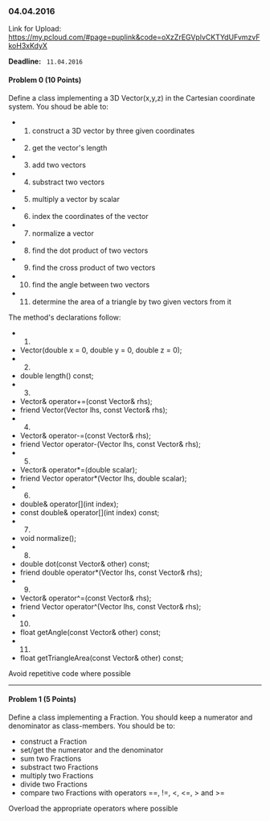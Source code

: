 ### 04.04.2016

Link for Upload: https://my.pcloud.com/#page=puplink&code=oXzZrEGVplvCKTYdUFvmzvFkoH3xKdyX

**Deadline:** ` 11.04.2016`

#### Problem 0 (10 Points)

Define a class implementing a 3D Vector(x,y,z) in the Cartesian coordinate system. 
You shoud be able to:  
* 1. construct a 3D vector by three given coordinates
* 2. get the vector's length  
* 3. add two vectors
* 4. substract two vectors
* 5. multiply a vector by scalar
* 6. index the coordinates of the vector  
* 7. normalize a vector  
* 8. find the dot product of two vectors  
* 9. find the cross product of two vectors  
* 10. find the angle between two vectors  
* 11. determine the area of a triangle by two given vectors from it  

The method's declarations follow: 
* 1. 
* Vector(double x = 0, double y = 0, double z = 0);
* 2. 
* double length() const;
* 3. 
* Vector& operator+=(const Vector& rhs);
* friend Vector(Vector lhs, const Vector& rhs);
* 4. 
* Vector& operator-=(const Vector& rhs);
* friend Vector operator-(Vector lhs, const Vector& rhs);
* 5. 
* Vector& operator*=(double scalar);
* friend Vector operator*(Vector lhs, double scalar);
* 6. 
* double& operator\[\](int index);
* const double& operator\[\](int index) const;
* 7. 
* void normalize();
* 8. 
* double dot(const Vector& other) const;
* friend double operator*(Vector lhs, const Vector& rhs);
* 9. 
* Vector& operator^=(const Vector& rhs);
* friend Vector operator^(Vector lhs, const Vector& rhs);
* 10. 
* float getAngle(const Vector& other) const;
* 11. 
* float getTriangleArea(const Vector& other) const;  

Avoid repetitive code where possible  

---

#### Problem 1 (5 Points)

Define a class implementing a Fraction. You should keep a numerator and denominator as class-members.
You should be to:  
* construct a Fraction
* set/get the numerator and the denominator
* sum two Fractions
* substract two Fractions
* multiply two Fractions
* divide two Fractions
* compare two Fractions with operators ==, !=, <, <=, > and >=

Overload the appropriate operators where possible
